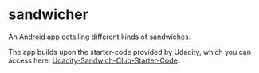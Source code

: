 # sandwicher
An Android app detailing different kinds of sandwiches.

The app  builds upon the starter-code provided by Udacity, which you can access here: [Udacity-Sandwich-Club-Starter-Code](https://github.com/udacity/sandwich-club-starter-code).
